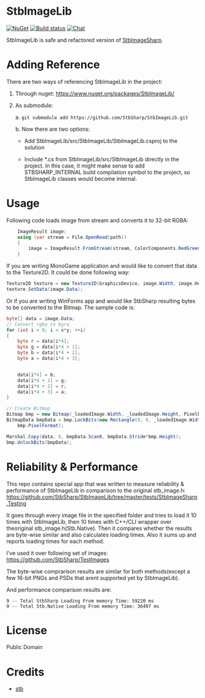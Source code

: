 # StbImageLib
[![NuGet](https://img.shields.io/nuget/v/StbImageLib.svg)](https://www.nuget.org/packages/StbImageLib/) [![Build status](https://ci.appveyor.com/api/projects/status/w6os3e5th6p529la?svg=true)](https://ci.appveyor.com/project/RomanShapiro/stbimagelib) [![Chat](https://img.shields.io/discord/628186029488340992.svg)](https://discord.gg/ZeHxhCY)

StbImageLib is safe and refactored version of [StbImageSharp](https://github.com/StbSharp/StbImageSharp).

# Adding Reference
There are two ways of referencing StbImageLib in the project:
1. Through nuget: https://www.nuget.org/packages/StbImageLib/
2. As submodule:
    
    a. `git submodule add https://github.com/StbSharp/StbImageLib.git`
    
    b. Now there are two options:
       
      * Add StbImageLib/src/StbImageLib/StbImageLib.csproj to the solution
       
      * Include *.cs from StbImageLib/src/StbImageLib directly in the project. In this case, it might make sense to add STBSHARP_INTERNAL build compilation symbol to the project, so StbImageLib classes would become internal.

# Usage
Following code loads image from stream and converts it to 32-bit RGBA:
```c#
	ImageResult image;
	using (var stream = File.OpenRead(path))
	{
		image = ImageResult.FromStream(stream, ColorComponents.RedGreenBlueAlpha);
	}
```

If you are writing MonoGame application and would like to convert that data to the Texture2D. It could be done following way:
```c#
Texture2D texture = new Texture2D(GraphicsDevice, image.Width, image.Height, false, SurfaceFormat.Color);
texture.SetData(image.Data);
```

Or if you are writing WinForms app and would like StbSharp resulting bytes to be converted to the Bitmap. The sample code is:
```c#
byte[] data = image.Data;
// Convert rgba to bgra
for (int i = 0; i < x*y; ++i)
{
	byte r = data[i*4];
	byte g = data[i*4 + 1];
	byte b = data[i*4 + 2];
	byte a = data[i*4 + 3];


	data[i*4] = b;
	data[i*4 + 1] = g;
	data[i*4 + 2] = r;
	data[i*4 + 3] = a;
}

// Create Bitmap
Bitmap bmp = new Bitmap(_loadedImage.Width, _loadedImage.Height, PixelFormat.Format32bppArgb);
BitmapData bmpData = bmp.LockBits(new Rectangle(0, 0, _loadedImage.Width, _loadedImage.Height), ImageLockMode.WriteOnly,
	bmp.PixelFormat);

Marshal.Copy(data, 0, bmpData.Scan0, bmpData.Stride*bmp.Height);
bmp.UnlockBits(bmpData);
```

# Reliability & Performance
This repo contains special app that was written to measure reliability & performance of StbImageLib in comparison to the original stb_image.h: https://github.com/StbSharp/StbImageLib/tree/master/tests/StbImageSharp.Testing

It goes through every image file in the specified folder and tries to load it 10 times with StbImageLib, then 10 times with C++/CLI wrapper over theoriginal stb_image.h(Stb.Native). Then it compares whether the results are byte-wise similar and also calculates loading times. Also it sums up and reports loading times for each method.

I've used it over following set of images: https://github.com/StbSharp/TestImages

The byte-wise comprarison results are similar for both methods(except a few 16-bit PNGs and PSDs that arent supported yet by StbImageLib).

And performance comparison results are:
```
9 -- Total StbSharp Loading From memory Time: 59220 ms
9 -- Total Stb.Native Loading From memory Time: 36497 ms
```

# License
Public Domain

# Credits
* [stb](https://github.com/nothings/stb)
